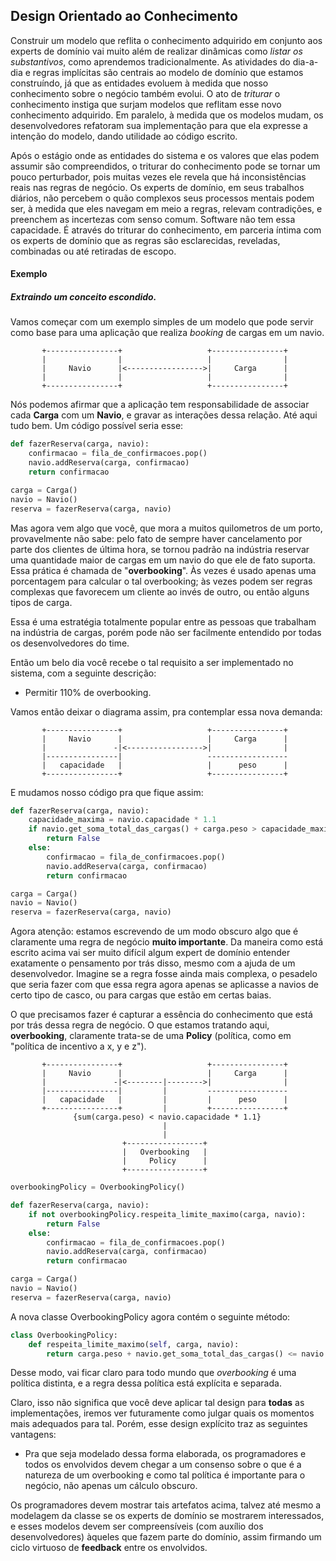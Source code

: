 ## Design Orientado ao Conhecimento

Construir um modelo que reflita o conhecimento adquirido em conjunto aos experts de domínio vai muito além de realizar dinâmicas como *listar os substantivos*, como aprendemos tradicionalmente. As atividades do dia-a-dia e regras implícitas são centrais ao modelo de domínio que estamos construíndo, já que as entidades evoluem à medida que nosso conhecimento sobre o negócio também evolui. O ato de *triturar* o conhecimento instiga que surjam modelos que reflitam esse novo conhecimento adquirido. Em paralelo, à medida que os modelos mudam, os desenvolvedores refatoram sua implementação para que ela expresse a intenção do modelo, dando utilidade ao código escrito.

Após o estágio onde as entidades do sistema e os valores que elas podem assumir são compreendidos, o triturar do conhecimento pode se tornar um pouco perturbador, pois muitas vezes ele revela que há inconsistências reais nas regras de negócio.
Os experts de domínio, em seus trabalhos diários, não percebem o quão complexos seus processos mentais podem ser, à medida que eles navegam em meio a regras, relevam contradições, e preenchem as incertezas com senso comum. Software não tem essa capacidade. É através do triturar do conhecimento, em parceria íntima com os experts de domínio que as regras são esclarecidas, reveladas, combinadas ou até retiradas de escopo.

#### Exemplo

##### Extraindo um conceito escondido.

Vamos começar com um exemplo simples de um modelo que pode servir como base para uma aplicação que realiza *booking* de cargas em um navio.
                                                                  
           +----------------+                   +----------------+
           |                |                   |                |
           |     Navio      |<----------------->|     Carga      |
           |                |                   |                |
           +----------------+                   +----------------+
                                                        
Nós podemos afirmar que a aplicação tem responsabilidade de associar cada **Carga** com um **Navio**, e gravar as interações dessa relação. Até aqui tudo bem. Um código possível seria esse:

```python
def fazerReserva(carga, navio):
    confirmacao = fila_de_confirmacoes.pop()
    navio.addReserva(carga, confirmacao)
    return confirmacao

carga = Carga()
navio = Navio()
reserva = fazerReserva(carga, navio)
```

Mas agora vem algo que você, que mora a muitos quilometros de um porto, provavelmente não sabe: pelo fato de sempre haver cancelamento por parte dos clientes de última hora, se tornou padrão na indústria reservar uma quantidade maior de cargas em um navio do que ele de fato suporta. Essa prática é chamada de "**overbooking**". Às vezes é usado apenas uma porcentagem para calcular o tal overbooking; às vezes podem ser regras complexas que favorecem um cliente ao invés de outro, ou então alguns tipos de carga.

Essa é uma estratégia totalmente popular entre as pessoas que trabalham na indústria de cargas, porém pode não ser facilmente entendido por todas os desenvolvedores do time.

Então um belo dia você recebe o tal requisito a ser implementado no sistema, com a seguinte descrição:

- Permitir 110% de overbooking.

Vamos então deixar o diagrama assim, pra contemplar essa nova demanda:

          
           +----------------+                   +----------------+
           |     Navio      |                   |     Carga      |
           |               -|<----------------->|                |
           |----------------|                   ------------------
           |   capacidade   |                   |      peso      |
           +----------------+                   +----------------+

E mudamos nosso código pra que fique assim:

```python
def fazerReserva(carga, navio):
    capacidade_maxima = navio.capacidade * 1.1
    if navio.get_soma_total_das_cargas() + carga.peso > capacidade_maxima:
        return False
    else:
        confirmacao = fila_de_confirmacoes.pop()
        navio.addReserva(carga, confirmacao)
        return confirmacao

carga = Carga()
navio = Navio()
reserva = fazerReserva(carga, navio)
```

Agora atenção: estamos escrevendo de um modo obscuro algo que é claramente uma regra de negócio **muito importante**.
Da maneira como está escrito acima vai ser muito difícil algum expert de domínio entender exatamente o pensamento por trás disso, mesmo com a ajuda de um desenvolvedor. Imagine se a regra fosse ainda mais complexa, o pesadelo que seria fazer com que essa regra agora apenas se aplicasse a navios de certo tipo de casco, ou para cargas que estão em certas baias.

O que precisamos fazer é capturar a essência do conhecimento que está por trás dessa regra de negócio. O que estamos tratando aqui, **overbooking**, claramente trata-se de uma **Policy** (política, como em "política de incentivo a x, y e z").                                             
                                                                  
           +----------------+                   +----------------+
           |     Navio      |                   |     Carga      |
           |               -|<--------|-------->|                |
           |----------------|         |         ------------------
           |   capacidade   |         |         |      peso      |
           +----------------+         |         +----------------+
                  {sum(carga.peso) < navio.capacidade * 1.1}      
                                      |                           
                                      |                           
                             +-----------------+                  
                             |   Overbooking   |                  
                             |     Policy      |                  
                             +-----------------+                  

```python
overbookingPolicy = OverbookingPolicy()

def fazerReserva(carga, navio):
    if not overbookingPolicy.respeita_limite_maximo(carga, navio):
        return False
    else:
        confirmacao = fila_de_confirmacoes.pop()
        navio.addReserva(carga, confirmacao)
        return confirmacao

carga = Carga()
navio = Navio()
reserva = fazerReserva(carga, navio)
```

A nova classe OverbookingPolicy agora contém o seguinte método:

```python
class OverbookingPolicy:
    def respeita_limite_maximo(self, carga, navio):
        return carga.peso + navio.get_soma_total_das_cargas() <= navio.capacidade * 1.1
```

Desse modo, vai ficar claro para todo mundo que *overbooking* é uma política distinta, e a regra dessa política está explícita e separada.

Claro, isso não significa que você deve aplicar tal design para **todas** as implementações, iremos ver futuramente como julgar quais os momentos mais adequados para tal. Porém, esse design explícito traz as seguintes vantagens:
- Pra que seja modelado dessa forma elaborada, os programadores e todos os envolvidos devem chegar a um consenso sobre o que é a natureza de um overbooking e como tal política é importante para o negócio, não apenas um cálculo obscuro.

Os programadores devem mostrar tais artefatos acima, talvez até mesmo a modelagem da classe se os experts de domínio se mostrarem interessados, e esses modelos devem ser compreensíveis (com auxílio dos desenvolvedores) àqueles que fazem parte do domínio, assim firmando um ciclo virtuoso de **feedback** entre os envolvidos.

